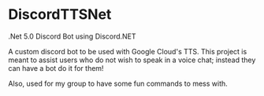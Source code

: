 # DiscordTTSNet
.Net 5.0 Discord Bot using Discord.NET

A custom discord bot to be used with Google Cloud's TTS. This project is meant to assist users who do not wish to speak in a voice chat; instead they can have a bot do it for them!

Also, used for my group to have some fun commands to mess with. 

